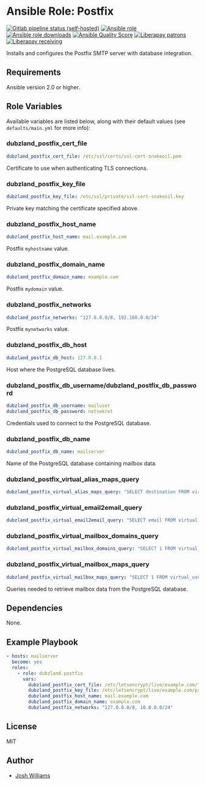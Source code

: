 # Ansible Role: Postfix
[![Gitlab pipeline status (self-hosted)](https://img.shields.io/gitlab/pipeline/dubzland/ansible-role-postfix/main?gitlab_url=https%3A%2F%2Fgit.dubzland.net)](https://git.dubzland.net/dubzland/ansible-role-postfix/pipelines)
[![Ansible role](https://img.shields.io/ansible/role/49467)](https://galaxy.ansible.com/dubzland/postfix)
[![Ansible role downloads](https://img.shields.io/ansible/role/d/49467)](https://galaxy.ansible.com/dubzland/postfix)
[![Ansible Quality Score](https://img.shields.io/ansible/quality/49467)](https://galaxy.ansible.com/dubzland/postfix)
[![Liberapay patrons](https://img.shields.io/liberapay/patrons/jdubz)](https://liberapay.com/jdubz/donate)
[![Liberapay receiving](https://img.shields.io/liberapay/receives/jdubz)](https://liberapay.com/jdubz/donate)


Installs and configures the Postfix SMTP server with database integration.

## Requirements

Ansible version 2.0 or higher.

## Role Variables

Available variables are listed below, along with their default values (see
    `defaults/main.yml` for more info):

### dubzland_postfix_cert_file

```yaml
dubzland_postfix_cert_file: /etc/ssl/certs/ssl-cert-snakeoil.pem
```

Certificate to use when authenticating TLS connections.

### dubzland_postfix_key_file

```yaml
dubzland_postfix_key_file: /etc/ssl/private/ssl-cert-snakeoil.key
```

Private key matching the certificate specified above.

### dubzland_postfix_host_name

```yaml
dubzland_postfix_host_name: mail.example.com
```

Postfix `myhostname` value.


### dubzland_postfix_domain_name

```yaml
dubzland_postfix_domain_name: example.com
```

Postfix `mydomain` value.

### dubzland_postfix_networks

```yaml
dubzland_postfix_networks: "127.0.0.0/8, 192.168.0.0/24"
```

Postfix `mynetworks` value.

### dubzland_postfix_db_host

```yaml
dubzland_postfix_db_host: 127.0.0.1
```

Host where the PostgreSQL database lives.

### dubzland_postfix_db_username/dubzland_postfix_db_password

```yaml
dubzland_postfix_db_username: mailuser
dubzland_postfix_db_password: notsekret
```

Credentials used to connect to the PostgreSQL database.

### dubzland_postfix_db_name

```yaml
dubzland_postfix_db_name: mailserver
```

Name of the PostgreSQL database containing mailbox data.

### dubzland_postfix_virtual_alias_maps_query

```yaml
dubzland_postfix_virtual_alias_maps_query: "SELECT destination FROM virtual_aliases WHERE source = '%s'"
```

### dubzland_postfix_virtual_email2email_query

```yaml
dubzland_postfix_virtual_email2email_query: "SELECT email FROM virtual_users WHERE email='%s'"
```

### dubzland_postfix_virtual_mailbox_domains_query

```yaml
dubzland_postfix_virtual_mailbox_domains_query: "SELECT 1 FROM virtual_domains WHERE name='%s'"
```

### dubzland_postfix_virtual_mailbox_maps_query

```yaml
dubzland_postfix_virtual_mailbox_maps_query: "SELECT 1 FROM virtual_users WHERE name='%s'"
```

Queries needed to retrieve mailbox data from the PostgreSQL database.

## Dependencies

None.

## Example Playbook

```yaml
- hosts: mailserver
  become: yes
  roles:
    - role: dubzland.postfix
      vars:
        dubzland_postfix_cert_file: /etc/letsencrypt/live/example.com/fullchain.pem
        dubzland_postfix_key_file: /etc/letsencrypt/live/example.com/privkey.pem
        dubzland_postfix_host_name: mail.example.com
        dubzland_postfix_domain_name: example.com
        dubzland_postfix_networks: "127.0.0.0/8, 10.0.0.0/24"
```

## License

MIT

## Author

* [Josh Williams](https://codingprime.com)
